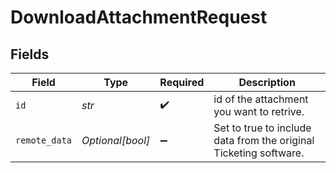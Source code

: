 # DownloadAttachmentRequest


## Fields

| Field                                                             | Type                                                              | Required                                                          | Description                                                       |
| ----------------------------------------------------------------- | ----------------------------------------------------------------- | ----------------------------------------------------------------- | ----------------------------------------------------------------- |
| `id`                                                              | *str*                                                             | :heavy_check_mark:                                                | id of the attachment you want to retrive.                         |
| `remote_data`                                                     | *Optional[bool]*                                                  | :heavy_minus_sign:                                                | Set to true to include data from the original Ticketing software. |